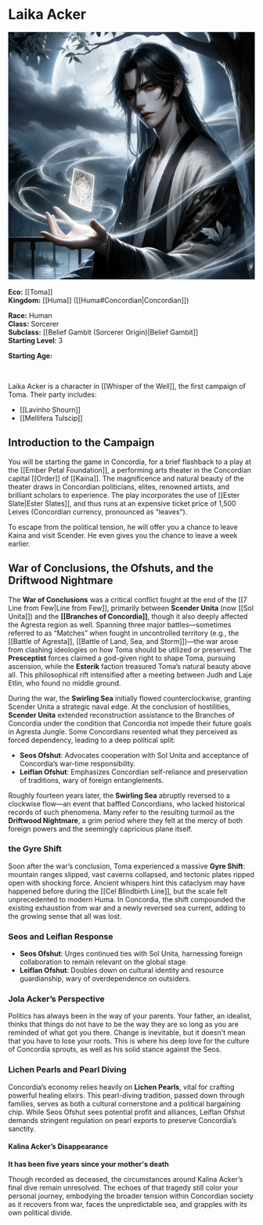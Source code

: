# Laika Acker

<img src="wiki_images/Laika Acker.png"><i></i></a>

**Eco:** [[Toma]] <br>
**Kingdom:** [[Huma]] ([[Huma#Concordian|Concordian]]) <br>

**Race:** Human <br>
**Class:** Sorcerer <br>
**Subclass:** [[Belief Gambit (Sorcerer Origin)|Belief Gambit]] <br>
**Starting Level**: 3 <br>

**Starting Age:** 


<br>

Laika Acker is a character in [[Whisper of the Well]], the first campaign of Toma. Their party includes:
- [[Lavinho Shourn]]
- [[Mellifera Tulscip]]


## Introduction to the Campaign

You will be starting the game in Concordia, for a brief flashback to a play at the [[Ember Petal Foundation]], a performing arts theater in the Concordian capital [[Order]] of [[Kaina]]. The magnificence and natural beauty of the theater draws in Concordian politicians, elites, renowned artists, and brilliant scholars to experience. The play incorporates the use of [[Ester Slate|Ester Slates]], and thus runs at an expensive ticket price of 1,500 Leives (Concordian currency, pronounced as "leaves").



To escape from the political tension, he will offer you a chance to leave Kaina and visit Scender. He even gives you the chance to leave a week earlier. 

## War of Conclusions, the Ofshuts, and the Driftwood Nightmare

The **War of Conclusions** was a critical conflict fought at the end of the [[7 Line from Few|Line from Few]], primarily between **Scender Unita** (now [[Sol Unita]]) and the **[[Branches of Concordia]]**, though it also deeply affected the Agresta region as well. Spanning three major battles—sometimes referred to as “Matches” when fought in uncontrolled territory (e.g., the [[Battle of Agresta]], [[Battle of Land, Sea, and Storm]])—the war arose from clashing ideologies on how Toma should be utilized or preserved. The **Presceptist** forces claimed a god-given right to shape Toma, pursuing ascension, while the **Esterik** faction treasured Toma’s natural beauty above all. This philosophical rift intensified after a meeting between Judh and Laje Etlin, who found no middle ground.

During the war, the **Swirling Sea** initially flowed counterclockwise, granting Scender Unita a strategic naval edge. At the conclusion of hostilities, **Scender Unita** extended reconstruction assistance to the Branches of Concordia under the condition that Concordia not impede their future goals in Agresta Jungle. Some Concordians resented what they perceived as forced dependency, leading to a deep political split:

- **Seos Ofshut**: Advocates cooperation with Sol Unita and acceptance of Concordia’s war-time responsibility.  
- **Leiflan Ofshut**: Emphasizes Concordian self-reliance and preservation of traditions, wary of foreign entanglements.  

Roughly fourteen years later, the **Swirling Sea** abruptly reversed to a clockwise flow—an event that baffled Concordians, who lacked historical records of such phenomena. Many refer to the resulting turmoil as the **Driftwood Nightmare**, a grim period where they felt at the mercy of both foreign powers and the seemingly capricious plane itself.

### the Gyre Shift

Soon after the war’s conclusion, Toma experienced a massive **Gyre Shift**: mountain ranges slipped, vast caverns collapsed, and tectonic plates ripped open with shocking force. Ancient whispers hint this cataclysm may have happened before during the [[Cel Blindbirth Line]], but the scale felt unprecedented to modern Huma. In Concordia, the shift compounded the existing exhaustion from war and a newly reversed sea current, adding to the growing sense that all was lost.

### Seos and Leiflan Response

- **Seos Ofshut**: Urges continued ties with Sol Unita, harnessing foreign collaboration to remain relevant on the global stage.  
- **Leiflan Ofshut**: Doubles down on cultural identity and resource guardianship, wary of overdependence on outsiders.  

### Jola Acker’s Perspective

Politics has always been in the way of your parents. Your father, an idealist, thinks that things do not have to be the way they are so long as you are reminded of what got you there. Change is inevitable, but it doesn't mean that you have to lose your roots. This is where his deep love for the culture of Concordia sprouts, as well as his solid stance against the Seos. 

### Lichen Pearls and Pearl Diving

Concordia’s economy relies heavily on **Lichen Pearls**, vital for crafting powerful healing elixirs. This pearl-diving tradition, passed down through families, serves as both a cultural cornerstone and a political bargaining chip. While Seos Ofshut sees potential profit and alliances, Leiflan Ofshut demands stringent regulation on pearl exports to preserve Concordia’s sanctity.

#### Kalina Acker’s Disappearance

**It has been five years since your mother's death**  

Though recorded as deceased, the circumstances around Kalina Acker’s final dive remain unresolved. The echoes of that tragedy still color your personal journey, embodying the broader tension within Concordian society as it recovers from war, faces the unpredictable sea, and grapples with its own political divide.
